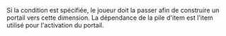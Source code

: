 Si la condition est spécifiée, le joueur doit la passer afin de construire un portail vers cette dimension.
La dépendance de la pile d'item est l'item utilisé pour l'activation du portail.